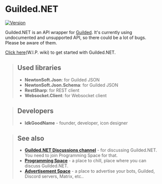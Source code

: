 # Guilded.NET

[![Version](https://img.shields.io/badge/Version-Alpha-red?style=for-the-badge)](https://github.com/IdkGoodName/Guilded.NET)

Guilded.NET is an API wrapper for [Guilded](https://guilded.gg). It's currently using undocumented and unsupported API, so there could be a lot of bugs. Please be aware of them.

[Click here](https://github.com/IdkGoodName/Guilded.NET/wiki)(W.I.P. wiki) to get started with Guilded.NET.

> ## Used libraries
> - **NewtonSoft.Json**: for Guilded JSON
> - **NewtonSoft.Json.Schema**: for Guilded JSON
> - **RestSharp**: for REST client
> - **Websocket.Client**: for Websocket client

> ## Developers
> - **IdkGoodName** - founder, developer, icon designer

> ## See also
> - **[Guilded.NET Discussions channel](https://www.guilded.gg/Programming/groups/1DvNOxOD/channels/94a1b65f-50e4-4fb3-a355-e285e7c5257d/chat)** - for discussing Guilded.NET. You need to join Programming Space for that.
> - **[Programming Space](https://guilded.gg/Programming)** - a place to chill, place where you can discuss Guilded.NET.
> - **[Advertisement Space](https://guilded.gg/Advertisement)** - a place to advertise your bots, Guilded, Discord servers, Matrix, etc..